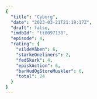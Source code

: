 ```yaml
---
{
  "title": "Cyborg",
  "date": "2023-03-21T21:19:17Z",
  "draft": false,
  "imdbId": "tt0097138",
  "episode": 4,
  "rating": {
    "vildeVåben": 6,
    "stærkeOneliners": 2,
    "fedSkurk": 4,
    "episkAction": 6,
    "barHudOgStoreMuskler": 6,
    "total": 24
  }
}
---
```


